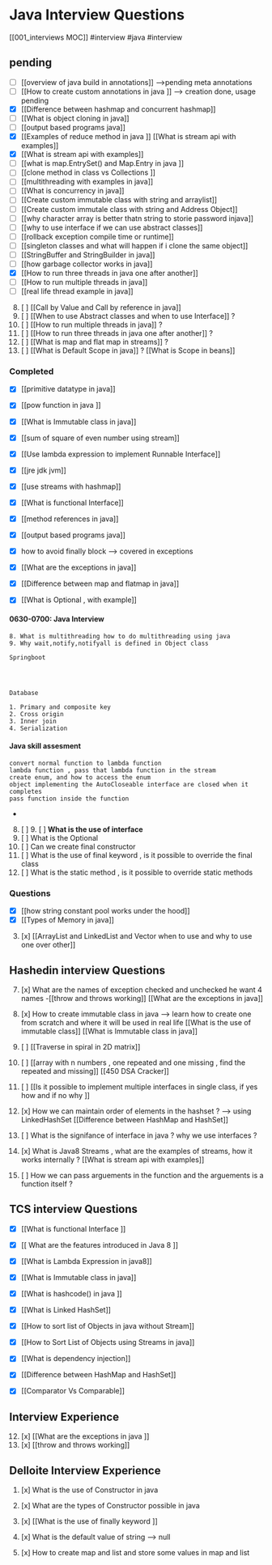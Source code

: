  # Java Interview Questions
 [[001_interviews MOC]]
 #interview 
 #java 
#interview


## pending
- [ ] [[overview of java build in annotations]]  -->pending meta annotations 
- [ ] [[How to create custom annotations in java ]]  --> creation done, usage pending 
- [x] [[Difference between hashmap and concurrent hashmap]]
- [ ] [[What is object cloning in java]]
- [ ] [[output based programs java]]
- [x] [[Examples of reduce method in java ]] [[What is stream api with examples]]
- [x] [[What is stream api with examples]]
- [ ] [[what is map.EntrySet() and Map.Entry in java ]]
- [ ] [[clone method in class vs Collections ]]
- [ ] [[multithreading with examples in java]]
- [ ] [[What is concurrency in java]]
- [ ] [[Create custom immutable class with string and arraylist]]
- [ ] [[Create custom immutale class with string and Address Object]]
- [ ] [[why character array is better thatn string to storie password injava]]
- [ ] [[why to use interface if we can use abstract classes]]
- [ ] [[rollback exception compile time or runtime]]
- [ ] [[singleton classes and what will happen if i clone the same object]]
- [ ] [[StringBuffer and StringBuilder in java]]
- [ ] [[how garbage collector works in java]]
- [x] [[How to run three threads in java one after another]]
- [ ] [[How to run multiple threads in java]]
- [ ] [[real life thread example in java]]
8. [ ] [[Call by Value and Call by reference in java]]
9. [ ] [[When to use Abstract classes and when to use Interface]] ?
4. [ ] [[How to run multiple threads in java]] ?
5. [ ] [[How to run three threads in java one after another]] ?
6. [ ] [[What is map and flat map in streams]] ?
7. [ ] [[What is Default Scope in java]] ? [[What is Scope in beans]]


### Completed
- [x] [[primitive datatype in java]]
- [x] [[pow function in java ]]
- [x] [[What is Immutable class in java]]
- [x] [[sum of square of even number using stream]]
- [x] [[Use lambda expression to implement Runnable Interface]]
- [x] [[jre jdk jvm]]
- [x] [[use streams with hashmap]]
- [x] [[What is functional Interface]]
- [x] [[method references in java]]
- [x] [[output based programs java]]
- [x] how to avoid finally block --> covered in exceptions
- [x] [[What are the exceptions in java]]
- [x] [[Difference between map and flatmap in java]]
- [x] [[What is Optional , with example]]


#### 0630-0700: Java Interview 

	8. What is multithreading how to do multithreading using java
	9. Why wait,notify,notifyall is defined in Object class

	Springboot
	
	


	Database
	
	1. Primary and composite key
	2. Cross origin 
	3. Inner join
	4. Serialization

#### Java skill assesment 
	convert normal function to lambda function
	lambda function , pass that lambda function in the stream
	create enum, and how to access the enum
	object implementing the AutoCloseable interface are closed when it completes
	pass function inside the function
- 
8. [ ] 9. [ ] **What is the use of interface**
10. [ ] What is the Optional
11. [ ] Can we create final constructor
4. [ ] What is the use of final keyword , is it possible to override the final class
5. [ ] What is the static method , is it possible to override static methods


### Questions 
- [x] [[how string constant pool works under the hood]]
- [x] [[Types of Memory in java]]
3. [x] [[ArrayList and LinkedList and Vector when to use and why to use one over other]]


## Hashedin interview Questions 
7. [x] What are the names of exception checked and unchecked he want 4 names -[[throw and throws working]] [[What are the exceptions in java]]
8. [x] How to create immutable class in java --> learn how to create one from scratch and where it will be used in real life [[What is the use of immutable class]] [[What is Immutable class in java]] 


12. [ ] [[Traverse in spiral in 2D matrix]]
13. [ ] [[array with n numbers , one repeated and one missing , find the repeated and missing]] [[450 DSA Cracker]]

1. [ ]  [[Is it possible to implement multiple interfaces in single class, if yes how and if no why ]]
2. [x]  How we can maintain order of elements in the hashset ?  --> using LinkedHashSet [[Difference between HashMap and HashSet]]
3. [ ]  What is the signifance of interface in java ? why we use interfaces ?
5. [x]  What is Java8 Streams , what are the examples of streams, how it works internally ? [[What is stream api with examples]]

7. [ ]  How we can pass arguements in the function and the arguements is a function itself ?



## TCS interview Questions
- [x] [[What is functional Interface ]]
- [x] [[ What are the features introduced in Java 8 ]]
- [x] [[What is Lambda Expression in java8]]
- [x] [[What is Immutable class in java]]
- [x] [[What is hashcode() in java ]] 


- [x] [[What is Linked HashSet]]
- [x] [[How to sort list of Objects in java without Stream]]
- [x] [[How to Sort List of Objects using Streams in java]]
- [x] [[What is dependency injection]]

- [x] [[Difference between HashMap and HashSet]]
- [x] [[Comparator Vs Comparable]]









## Interview Experience

12. [x] [[What are the exceptions in java ]]
13. [x] [[throw and throws working]]

## Delloite Interview Experience
1. [x] What is the use of Constructor in java 
2. [x] What are the types of Constructor possible in java

6. [x] [[What is the use of finally keyword ]]
7. [x] What is the default value of string  --> null
8. [x] How to create map and list and store some values in map and list  
















